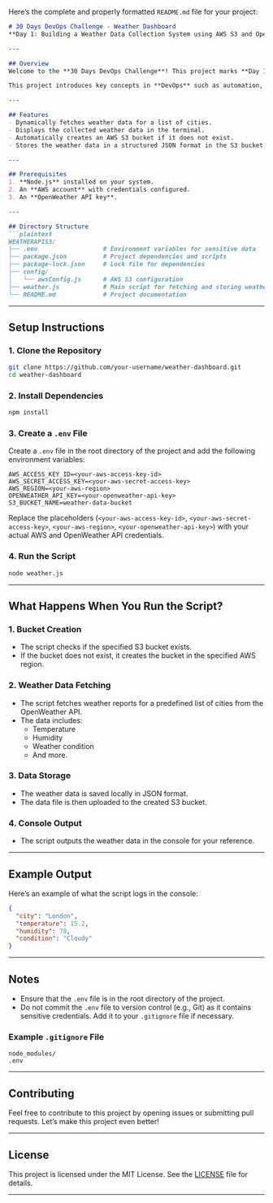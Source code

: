 Here’s the complete and properly formatted `README.md` file for your project:

```markdown
# 30 Days DevOps Challenge - Weather Dashboard  
**Day 1: Building a Weather Data Collection System using AWS S3 and OpenWeather API**

---

## Overview  
Welcome to the **30 Days DevOps Challenge**! This project marks **Day 1** of the challenge, where we focus on building a **Weather Data Collection System**. The system retrieves weather information for a list of cities using the **OpenWeather API**, displays the data, and stores it in an AWS S3 bucket.

This project introduces key concepts in **DevOps** such as automation, cloud storage, and API integration.

---

## Features  
- Dynamically fetches weather data for a list of cities.
- Displays the collected weather data in the terminal.
- Automatically creates an AWS S3 bucket if it does not exist.
- Stores the weather data in a structured JSON format in the S3 bucket.

---

## Prerequisites  
1. **Node.js** installed on your system.  
2. An **AWS account** with credentials configured.  
3. An **OpenWeather API key**.  

---

## Directory Structure  
```plaintext
WEATHERAPIS3/
├── .env                  # Environment variables for sensitive data
├── package.json          # Project dependencies and scripts
├── package-lock.json     # Lock file for dependencies
├── config/
│   └── awsConfig.js      # AWS S3 configuration
├── weather.js            # Main script for fetching and storing weather data
└── README.md             # Project documentation
```

---

## Setup Instructions

### 1. Clone the Repository
```bash
git clone https://github.com/your-username/weather-dashboard.git
cd weather-dashboard
```

### 2. Install Dependencies
```bash
npm install
```

### 3. Create a `.env` File
Create a `.env` file in the root directory of the project and add the following environment variables:

```plaintext
AWS_ACCESS_KEY_ID=<your-aws-access-key-id>
AWS_SECRET_ACCESS_KEY=<your-aws-secret-access-key>
AWS_REGION=<your-aws-region>
OPENWEATHER_API_KEY=<your-openweather-api-key>
S3_BUCKET_NAME=weather-data-bucket
```

Replace the placeholders (`<your-aws-access-key-id>`, `<your-aws-secret-access-key>`, `<your-aws-region>`, `<your-openweather-api-key>`) with your actual AWS and OpenWeather API credentials.

### 4. Run the Script
```bash
node weather.js
```

---

## What Happens When You Run the Script?

### 1. **Bucket Creation**
- The script checks if the specified S3 bucket exists.
- If the bucket does not exist, it creates the bucket in the specified AWS region.

### 2. **Weather Data Fetching**
- The script fetches weather reports for a predefined list of cities from the OpenWeather API.
- The data includes:
  - Temperature
  - Humidity
  - Weather condition
  - And more.

### 3. **Data Storage**
- The weather data is saved locally in JSON format.
- The data file is then uploaded to the created S3 bucket.

### 4. **Console Output**
- The script outputs the weather data in the console for your reference.

---

## Example Output
Here’s an example of what the script logs in the console:

```json
{
  "city": "London",
  "temperature": 15.2,
  "humidity": 78,
  "condition": "Cloudy"
}
```

---

## Notes
- Ensure that the `.env` file is in the root directory of the project.
- Do not commit the `.env` file to version control (e.g., Git) as it contains sensitive credentials. Add it to your `.gitignore` file if necessary.

### Example `.gitignore` File
```plaintext
node_modules/
.env
```

---

## Contributing
Feel free to contribute to this project by opening issues or submitting pull requests. Let’s make this project even better!

---

## License
This project is licensed under the MIT License. See the [LICENSE](LICENSE) file for details.

---

```

